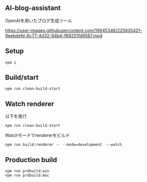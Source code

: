 ## AI-blog-assistant
OpenAIを用いたブログ生成ツール

https://user-images.githubusercontent.com/19645346/225935421-9eebdefd-8c77-4d32-84b4-f68251fd9587.mp4


## Setup
```
npm i
```

## Build/start
```
npm run clean-build-start
```

## Watch renderer
以下を実行
```
npm run clean-build-start
```

Watchモードでrendererをビルド
```
npm run build:renderer -- --mode=development  --watch
```

## Production build
```
npm run prdbuild:win
npm run prdbuild:mac
```
